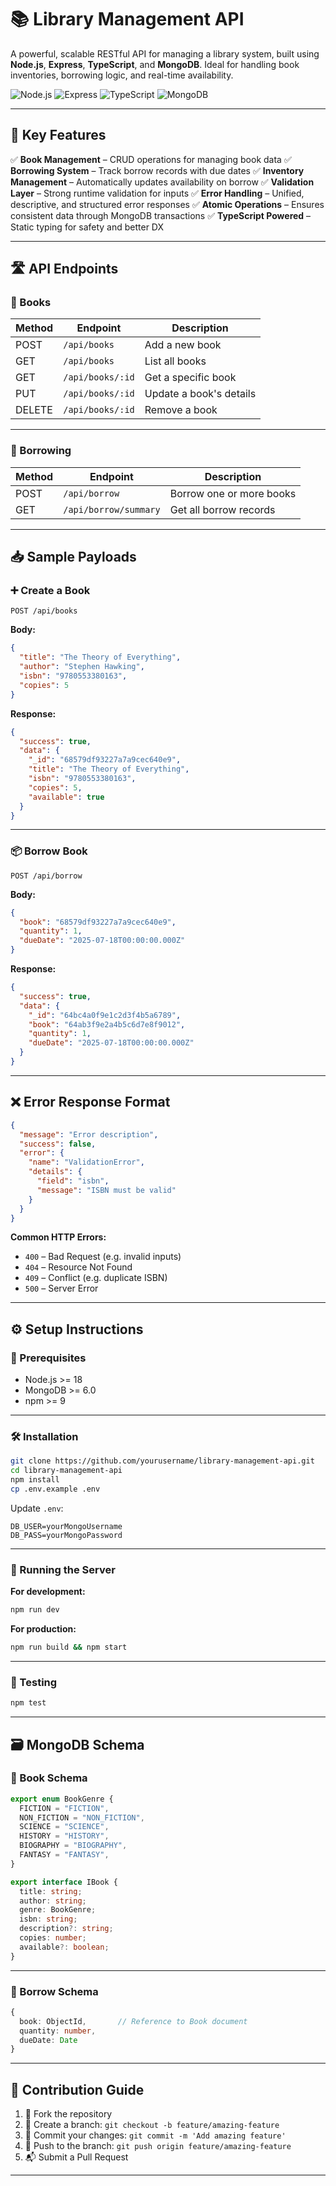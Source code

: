 # 📚 Library Management API

A powerful, scalable RESTful API for managing a library system, built using **Node.js**, **Express**, **TypeScript**, and **MongoDB**.
Ideal for handling book inventories, borrowing logic, and real-time availability.

![Node.js](https://img.shields.io/badge/Node.js-18+-green)
![Express](https://img.shields.io/badge/Express-4.x-blue)
![TypeScript](https://img.shields.io/badge/TypeScript-5.x-blue)
![MongoDB](https://img.shields.io/badge/MongoDB-6.0+-green)

---

## 🚀 Key Features

✅ **Book Management** – CRUD operations for managing book data
✅ **Borrowing System** – Track borrow records with due dates
✅ **Inventory Management** – Automatically updates availability on borrow
✅ **Validation Layer** – Strong runtime validation for inputs
✅ **Error Handling** – Unified, descriptive, and structured error responses
✅ **Atomic Operations** – Ensures consistent data through MongoDB transactions
✅ **TypeScript Powered** – Static typing for safety and better DX

---

## 🛣️ API Endpoints

### 📘 Books

| Method | Endpoint         | Description             |
|--------|------------------|-------------------------|
| POST   | `/api/books`     | Add a new book          |
| GET    | `/api/books`     | List all books          |
| GET    | `/api/books/:id` | Get a specific book     |
| PUT    | `/api/books/:id` | Update a book's details |
| DELETE | `/api/books/:id` | Remove a book           |

---

### 🔁 Borrowing

| Method | Endpoint              | Description             |
|--------|-----------------------|-------------------------|
| POST   | `/api/borrow`         | Borrow one or more books |
| GET    | `/api/borrow/summary` | Get all borrow records  |

---

## 📥 Sample Payloads

### ➕ Create a Book

```http
POST /api/books
```

**Body:**
```json
{
  "title": "The Theory of Everything",
  "author": "Stephen Hawking",
  "isbn": "9780553380163",
  "copies": 5
}
```

**Response:**
```json
{
  "success": true,
  "data": {
    "_id": "68579df93227a7a9cec640e9",
    "title": "The Theory of Everything",
    "isbn": "9780553380163",
    "copies": 5,
    "available": true
  }
}
```

---

### 📦 Borrow Book

```http
POST /api/borrow
```

**Body:**
```json
{
  "book": "68579df93227a7a9cec640e9",
  "quantity": 1,
  "dueDate": "2025-07-18T00:00:00.000Z"
}
```

**Response:**
```json
{
  "success": true,
  "data": {
    "_id": "64bc4a0f9e1c2d3f4b5a6789",
    "book": "64ab3f9e2a4b5c6d7e8f9012",
    "quantity": 1,
    "dueDate": "2025-07-18T00:00:00.000Z"
  }
}
```

---

## ❌ Error Response Format

```json
{
  "message": "Error description",
  "success": false,
  "error": {
    "name": "ValidationError",
    "details": {
      "field": "isbn",
      "message": "ISBN must be valid"
    }
  }
}
```

**Common HTTP Errors:**

- `400` – Bad Request (e.g. invalid inputs)
- `404` – Resource Not Found
- `409` – Conflict (e.g. duplicate ISBN)
- `500` – Server Error

---

## ⚙️ Setup Instructions

### 🔧 Prerequisites

- Node.js >= 18
- MongoDB >= 6.0
- npm >= 9

---

### 🛠️ Installation

```bash
git clone https://github.com/yourusername/library-management-api.git
cd library-management-api
npm install
cp .env.example .env
```

Update `.env`:
```env
DB_USER=yourMongoUsername
DB_PASS=yourMongoPassword
```

---

### 🚀 Running the Server

**For development:**
```bash
npm run dev
```

**For production:**
```bash
npm run build && npm start
```

---

### 🧪 Testing

```bash
npm test
```

---

## 🗃️ MongoDB Schema

### 📗 Book Schema

```ts
export enum BookGenre {
  FICTION = "FICTION",
  NON_FICTION = "NON_FICTION",
  SCIENCE = "SCIENCE",
  HISTORY = "HISTORY",
  BIOGRAPHY = "BIOGRAPHY",
  FANTASY = "FANTASY",
}

export interface IBook {
  title: string;
  author: string;
  genre: BookGenre;
  isbn: string;
  description?: string;
  copies: number;
  available?: boolean;
}
```

---

### 📘 Borrow Schema

```ts
{
  book: ObjectId,       // Reference to Book document
  quantity: number,
  dueDate: Date
}
```

---

## 🤝 Contribution Guide

1. 🍴 Fork the repository
2. 🌱 Create a branch: `git checkout -b feature/amazing-feature`
3. 💾 Commit your changes: `git commit -m 'Add amazing feature'`
4. 🚀 Push to the branch: `git push origin feature/amazing-feature`
5. 📬 Submit a Pull Request

---
